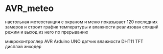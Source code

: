 # AVR_meteo

настольная метеостанция с экраном и меню
показывает 120 последних замеров и строит график температуры и влажности
реализован спящий режим и выход из него по прерыванию

микроконтроллер AVR Arduino UNO
датчик влажности DHT11
TFT дисплэй
энкодер

